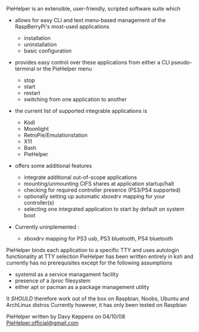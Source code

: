 PieHelper is an extensible, user-friendly, scripted software suite which

* allows for easy CLI and text menu-based management of the RaspBerryPi's most-used applications
	- installation
	- uninstallation
	- basic configuration
* provides easy control over these applications from either a CLI pseudo-terminal or the PieHelper menu
	- stop
	- start
	- restart
	- switching from one application to another
* the current list of supported integrable applications is 
	- Kodi
	- Moonlight
	- RetroPie/Emulationstation
	- X11
	- Bash
	- PieHelper
* offers some additional features
	- integrate additional out-of-scope applications
	- mounting/unmounting CIFS shares at application startup/halt
	- checking for required controller presence (PS3/PS4 supported)
	- optionally setting up automatic xboxdrv mapping for your controller(s)
	- selecting one integrated application to start by default on system boot

* Currently uninplemented :
	- xboxdrv mapping for PS3 usb, PS3 bluetooth, PS4 bluetooth

PieHelper binds each application to a specific TTY and uses autologin functionality at TTY selection
PieHelper has been written entirely in ksh and currently has no prerequisites
except for the following assumptions 

* systemd as a service managament facility
* presence of a /proc filesystem
* either apt or pacman as a package management utility

It *SHOULD* therefore work out of the box on Raspbian, Noobs, Ubuntu and ArchLinux distros
Currently however, it has only been tested on Raspbian

PieHelper written by Davy Keppens on 04/10/08
PieHelper.official@gmail.com
